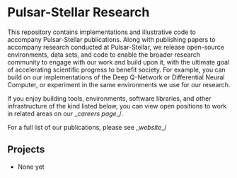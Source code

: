 # Pulsar-Stellar Research

This repository contains implementations and illustrative code to accompany
Pulsar-Stellar publications. Along with publishing papers to accompany research
conducted at Pulsar-Stellar, we release open-source
environments,
data sets,
and code to
enable the broader research community to engage with our work and build upon it,
with the ultimate goal of accelerating scientific progress to benefit society.
For example, you can build on our implementations of the
Deep Q-Network or
Differential Neural Computer, or experiment
in the same environments we use for our research.

If you enjoy building tools, environments, software libraries, and other
infrastructure of the kind listed below, you can view open positions to work in
related areas on our \__careers page__/.

For a full list of our publications, please see
\__website__/

## Projects

* None yet
